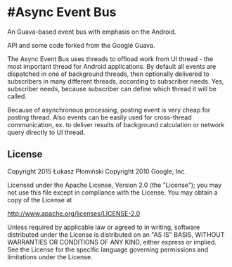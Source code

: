 ﻿#Async Event Bus
=============================

An Guava-based event bus with emphasis on the Android.

API and some code forked from the Google Guava.

The Async Event Bus uses threads to offload work from UI thread - the most 
important thread for Android applications. By default all events are 
dispatched in one of background threads, then optionally delivered to subscribers 
in many different threads, according to subscriber needs. Yes, subscriber needs, 
because subscriber can define which thread it will be called. 

Because of asynchronous processing, posting event is very cheap for posting thread. 
Also events can be easily used for cross-thread communication, ex. to deliver 
results of background calculation or network query directly to UI thread.


License
-------

Copyright 2015 Łukasz Płomiński
Copyright 2010 Google, Inc.

Licensed under the Apache License, Version 2.0 (the "License");
you may not use this file except in compliance with the License.
You may obtain a copy of the License at

   http://www.apache.org/licenses/LICENSE-2.0

Unless required by applicable law or agreed to in writing, software
distributed under the License is distributed on an "AS IS" BASIS,
WITHOUT WARRANTIES OR CONDITIONS OF ANY KIND, either express or implied.
See the License for the specific language governing permissions and
limitations under the License.